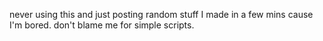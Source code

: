 never using this and just posting random stuff I made in a few mins cause I'm bored.
don't blame me for simple scripts.
